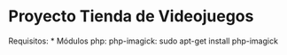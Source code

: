 # Proyecto Tienda de Videojuegos
Requisitos:
    * Módulos php: php-imagick: sudo apt-get install php-imagick